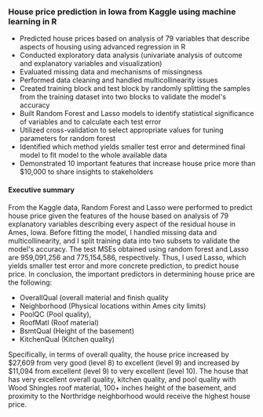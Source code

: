 ### House price prediction in Iowa from Kaggle using machine learning in R
- Predicted house prices based on analysis of 79 variables that describe aspects of housing using advanced regression in R
- Conducted exploratory data analysis (univariate analysis of outcome and explanatory variables and visualization)
- Evaluated missing data and mechanisms of missingness
- Performed data cleaning and handled multicollinearity issues
- Created training block and test block by randomly splitting the samples from the training dataset into two blocks to validate the model's accuracy
- Built Random Forest and Lasso models to identify statistical significance of variables and to calculate each test error
- Utilized cross-validation to select appropriate values for tuning parameters for random forest
- Identified which method yields smaller test error and determined final model to fit model to the whole available data
- Demonstrated 10 important features that increase house price more than $10,000 to share insights to stakeholders

#### Executive summary
From the Kaggle data, Random Forest and Lasso were performed to predict house price given the features of the house based on analysis of 79 explanatory variables describing every aspect of the residual house in Ames, Iowa. Before fitting the model, I handled missing data and multicollinearity, and I split training data into two subsets to validate the model's accuracy. The test MSEs obtained using random forest and Lasso are 959,091,256 and 775,154,586, respectively. Thus, I used Lasso, which yields smaller test error and more concrete prediction, to predict house price. In conclusion, the important predictors in determining house price are the following: 

* OverallQual (overall material and finish quality
* Neighborhood (Physical locations within Ames city limits)
* PoolQC (Pool quality), 
* RoofMatl (Roof material)
* BsmtQual (Height of the basement)
* KitchenQual (Kitchen quality)

Specifically, in terms of overall quality, the house price increased by $27,609 from very good (level 8) to excellent (level 9) and increased by $11,094 from excellent (level 9) to very excellent (level 10). The house that has very excellent overall quality, kitchen quality, and pool quality with Wood Shingles roof material, 100+ inches height of the basement, and proximity to the Northridge neighborhood would receive the highest house price.

